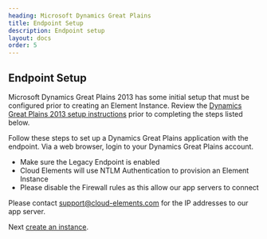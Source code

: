```yaml
---
heading: Microsoft Dynamics Great Plains
title: Endpoint Setup
description: Endpoint setup
layout: docs
order: 5
---
```


## Endpoint Setup

Microsoft Dynamics Great Plains 2013 has some initial setup that must be configured prior to creating an Element Instance. Review the [Dynamics Great Plains 2013 setup instructions](https://community.dynamics.com/gp/b/azurecurve/archive/2013/02/13/how-to-install-microsoft-dynamics-gp-2013-web-services-runtime) prior to completing the steps listed below.

Follow these steps to set up a Dynamics Great Plains application with the endpoint. Via a web browser, login to your Dynamics Great Plains account.

* Make sure the Legacy Endpoint is enabled
* Cloud Elements will use NTLM Authentication to provision an Element Instance
* Please disable the Firewall rules as this allow our app servers to connect

Please contact [support@cloud-elements.com](mailto:support@cloud-elements.com) for the IP addresses to our app server.

Next [create an instance](salesforce-create-instance.html).
